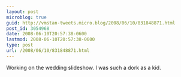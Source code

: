 ```yaml
---
layout: post
microblog: true
guid: http://vmstan-tweets.micro.blog/2008/06/10/831848871.html
post_id: 3054968
date: 2008-06-10T20:57:38-0600
lastmod: 2008-06-10T20:57:38-0600
type: post
url: /2008/06/10/831848871.html
---
```

Working on the wedding slideshow. I was such a dork as a kid.
